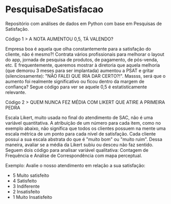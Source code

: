 # PesquisaDeSatisfacao

Repositório com análises de dados em Python com base em Pesquisas de Satisfação.


Código 1 > A NOTA AUMENTOU 0,5, TÁ VALENDO?

Empresa boa é aquela que olha constantemente para a satisfação do cliente, não é mesmo?! Contrata vários profissionais para melhorar o layout do app, jornada de pesquisa de produtos, de pagamento, de pós-venda, etc. E frequentemente, queremos mostrar à diretoria que aquela melhoria (que demorou 3 meses para ser implantada) aumentou a PSAT e gritar (silenciosamente): "NÃO FALEI QUE IRIA DAR CERTO?!". Massss, será que o aumento foi realmente significativo ou ficou dentro da margem de confiança? Segue código para ver se aquele 0,5 é estatisticamente relevante.



Código 2 > QUEM NUNCA FEZ MÉDIA COM LIKERT QUE ATIRE A PRIMEIRA PEDRA

Escala Likert, muito usada no final do atendimento de SAC, não é uma variável quantitativa. A atribuição de um número para cada item, como no exemplo abaixo, não significa que todos os clientes possuem na mente uma escala métrica de um ponto para cada nível de satisfação. Cada cliente possui a sua escala abstrata do que é "muito bom" ou "muito ruim". Dessa maneira, avaliar se a média da Likert subiu ou desceu não faz sentido. Seguem dois código para analisar variável qualitativa: Contagem de Frequência e Análise de Correspondência com mapa perceptual.

Exemplo: Avalie o nosso atendimento em relação a sua satisfação:

- 5 Muito satisfeito
- 4 Satisfeito
- 3 Indiferente
- 2 Insatisfeito 
- 1 Muito Insatisfeito


